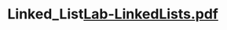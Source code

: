 # Linked_List[Lab-LinkedLists.pdf](https://github.com/JoelScarinius/Linked_List/files/9965278/Lab-LinkedLists.pdf)
